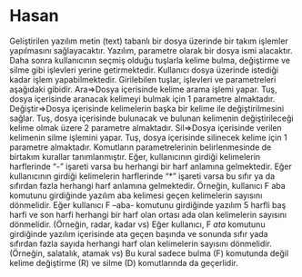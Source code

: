 # Hasan
Geliştirilen yazılım metin (text) tabanlı bir dosya üzerinde bir takım işlemler yapılmasını
sağlayacaktır. Yazılım, parametre olarak bir dosya ismi alacaktır. Daha sonra kullanıcının seçmiş olduğu tuşlarla 
kelime bulma, değiştirme ve silme gibi işlevleri yerine getirmektedir. Kullanıcı dosya 
üzerinde istediği kadar işlem yapabilmektedir. Girilebilen tuşlar, işlevleri ve parametreleri aşağıdaki gibidir.
Ara=>Dosya içerisinde kelime arama işlemi yapar. 
Tuş, dosya içerisinde aranacak kelimeyi 
bulmak için 1 parametre almaktadır.
Değiştir=>Dosya içerisinde kelimelerin başka bir kelime ile 
değiştirilmesini sağlar. Tuş, dosya içerisinde 
bulunacak ve bulunan kelimenin değiştirileceği 
kelime olmak üzere 2 parametre almaktadır.
Sil=>Dosya içerisinde verilen kelimenin silme işlemini 
yapar. Tuş, dosya içerisinde silinecek kelime 
için 1 parametre almaktadır.
Komutların parametrelerinin belirlenmesinde de birtakım kurallar tanımlanmıştır. Eğer, kullanıcının girdiği 
kelimelerin harflerinde “-” işareti varsa bu herhangi bir harf anlamına gelmektedir. Eğer kullanıcının girdiği 
kelimelerin harflerinde “*” işareti varsa bu sıfır ya da sıfırdan fazla herhangi harf anlamına gelmektedir.
Örneğin, kullanıcı F aba komutunu girdiğinde yazılım aba kelimesi geçen kelimelerin sayısını dönmelidir. 
Eğer kullanıcı F –aba- komutunu girdiğinde yazılım 5 harfli baş harfi ve son harfi herhangi bir harf olan 
ortası ada olan kelimelerin sayısını dönmelidir. (Örneğin, radar, kadar vs) Eğer kullanıcı, F *ata* komutunu 
girdiğinde yazılım içerisinde ata geçen başında ve sonunda sıfır yada sıfırdan fazla sayıda herhangi harf olan 
kelimelerin sayısını dönmelidir. (Örneğin, salatalık, atamak vs) Bu kural sadece bulma (F) komutunda değil 
kelime değiştirme (R) ve silme (D) komutlarında da geçerlidir. 

